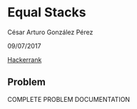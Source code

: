 # Equal Stacks

César Arturo González Pérez

09/07/2017

[Hackerrank](https://www.hackerrank.com/challenges/equal-stacks/)

## Problem
COMPLETE PROBLEM DOCUMENTATION